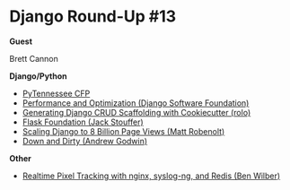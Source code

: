 # Django Round-Up #13

**Guest**

Brett Cannon

**Django/Python**
* [PyTennessee CFP](http://www.pytennessee.org/)
* [Performance and Optimization (Django Software Foundation)](https://docs.djangoproject.com/en/dev/topics/performance/)
* [Generating Django CRUD Scaffolding with Cookiecutter (rolo)](http://wildfish.com/blog/2013/09/25/generating-django-crud-scaffolding-cookiecutter/)
* [Flask Foundation (Jack Stouffer)](https://github.com/JackStouffer/Flask-Foundation)
* [Scaling Django to 8 Billion Page Views (Matt Robenolt)](http://blog.disqus.com/post/62187806135/scaling-django-to-8-billion-page-views)
* [Down and Dirty (Andrew Godwin)](http://www.aeracode.org/2013/9/25/down-and-dirty/)

**Other**
* [Realtime Pixel Tracking with nginx, syslog-ng, and Redis (Ben Wilber)](http://benwilber.net/realtime-pixel-tracking-nginx-syslog-ng-redis)
